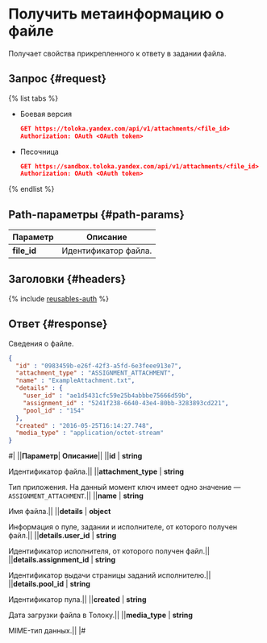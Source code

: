 # Получить метаинформацию о файле

Получает свойства прикрепленного к ответу в задании файла.

## Запрос {#request}

{% list tabs %}

- Боевая версия

  ```json
  GET https://toloka.yandex.com/api/v1/attachments/<file_id>
  Authorization: OAuth <OAuth token>
  ```

- Песочница

  ```json
  GET https://sandbox.toloka.yandex.com/api/v1/attachments/<file_id>
  Authorization: OAuth <OAuth token>
  ```
{% endlist %}

## Path-параметры {#path-params}

Параметр | Описание
----- | -----
**file_id** | Идентификатор файла.


## Заголовки {#headers}

{% include [reusables-auth](../_includes/reusables/id-reusables/auth.md) %}


## Ответ {#response}

Сведения о файле.

```json
{
  "id" : "0983459b-e26f-42f3-a5fd-6e3feee913e7",
  "attachment_type" : "ASSIGNMENT_ATTACHMENT",
  "name" : "ExampleAttachment.txt",
  "details" : {
    "user_id" : "ae1d5431cfc59e25b4abbbe75666d59b",
    "assignment_id" : "5241f238-6640-43e4-80bb-3283893cd221",
    "pool_id" : "154"
  },
  "created" : "2016-05-25T16:14:27.748",
  "media_type" : "application/octet-stream"
}
```

#|
||**Параметр**| **Описание**||
||**id** | **string**

Идентификатор файла.||
||**attachment_type** | **string**

Тип приложения. На данный момент ключ имеет одно значение — `ASSIGNMENT_ATTACHMENT`.||
||**name** | **string**

Имя файла.||
||**details** | **object**

Информация о пуле, задании и исполнителе, от которого получен файл.||
||**details.user_id** | **string**

Идентификатор исполнителя, от которого получен файл.||
||**details.assignment_id** | **string**

Идентификатор выдачи страницы заданий исполнителю.||
||**details.pool_id** | **string**

Идентификатор пула.||
||**created** | **string**

Дата загрузки файла в Толоку.||
||**media_type** | **string**

MIME-тип данных.||
|#


